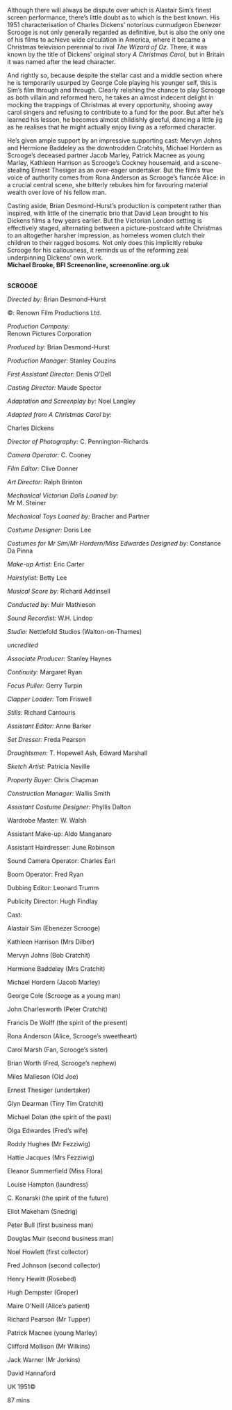 

Although there will always be dispute over which is Alastair Sim’s finest screen performance, there’s little doubt as to which is the best known. His 1951 characterisation of Charles Dickens’ notorious curmudgeon Ebenezer Scrooge is not only generally regarded as definitive, but is also the only one of his films to achieve wide circulation in America, where it became a Christmas television perennial to rival _The Wizard of Oz_. There, it was known by the title of Dickens’ original story _A Christmas Carol_, but in Britain it was named after the lead character.

And rightly so, because despite the stellar cast and a middle section where he is temporarily usurped by George Cole playing his younger self, this is Sim’s film through and through. Clearly relishing the chance to play Scrooge as both villain and reformed hero, he takes an almost indecent delight in mocking the trappings of Christmas at every opportunity, shooing away carol singers and refusing to contribute to a fund for the poor. But after he’s learned his lesson, he becomes almost childishly gleeful, dancing a little jig as he realises that he might actually enjoy living as a reformed character.

He’s given ample support by an impressive supporting cast: Mervyn Johns and Hermione Baddeley as the downtrodden Cratchits, Michael Hordern as Scrooge’s deceased partner Jacob Marley, Patrick Macnee as young Marley, Kathleen Harrison as Scrooge’s Cockney housemaid, and a scene-stealing Ernest Thesiger as an over-eager undertaker. But the film’s true voice of authority comes from Rona Anderson as Scrooge’s fiancée Alice: in a crucial central scene, she bitterly rebukes him for favouring material wealth over love of his fellow man.

Casting aside, Brian Desmond-Hurst’s production is competent rather than inspired, with little of the cinematic brio that David Lean brought to his Dickens films a few years earlier. But the Victorian London setting is effectively staged, alternating between a picture-postcard white Christmas to an altogether harsher impression, as homeless women clutch their children to their ragged bosoms. Not only does this implicitly rebuke Scrooge for his callousness, it reminds us of the reforming zeal underpinning Dickens’ own work.  
**Michael Brooke, BFI Screenonline, screenonline.org.uk**
<br><br>

**SCROOGE**

_Directed by:_ Brian Desmond-Hurst

©:  Renown Film Productions Ltd.

_Production Company:_  
Renown Pictures Corporation

_Produced by:_ Brian Desmond-Hurst

_Production Manager:_ Stanley Couzins

_First Assistant Director:_ Denis O’Dell

_Casting Director:_ Maude Spector

_Adaptation and Screenplay by:_ Noel Langley

_Adapted from A Christmas Carol by:_

Charles Dickens

_Director of Photography:_ C. Pennington-Richards

_Camera Operator:_ C. Cooney

_Film Editor:_ Clive Donner

_Art Director:_ Ralph Brinton

_Mechanical Victorian Dolls Loaned by:_  
Mr M. Steiner

_Mechanical Toys Loaned by:_ Bracher and Partner

_Costume Designer:_ Doris Lee

_Costumes for Mr Sim/Mr Hordern/Miss Edwardes Designed by:_ Constance Da Pinna

_Make-up Artist:_ Eric Carter

_Hairstylist:_ Betty Lee

_Musical Score by:_ Richard Addinsell

_Conducted by:_ Muir Mathieson

_Sound Recordist:_ W.H. Lindop

_Studio:_ Nettlefold Studios (Walton-on-Thames)

_uncredited_

_Associate Producer:_ Stanley Haynes

_Continuity:_ Margaret Ryan

_Focus Puller:_ Gerry Turpin

_Clapper Loader:_ Tom Friswell

_Stills:_ Richard Cantouris

_Assistant Editor:_ Anne Barker

_Set Dresser:_ Freda Pearson

_Draughtsmen:_ T. Hopewell Ash, Edward Marshall

_Sketch Artist:_ Patricia Neville

_Property Buyer:_ Chris Chapman

_Construction Manager:_ Wallis Smith

_Assistant Costume Designer:_ Phyllis Dalton

Wardrobe Master: W. Walsh

Assistant Make-up: Aldo Manganaro

Assistant Hairdresser: June Robinson

Sound Camera Operator: Charles Earl

Boom Operator: Fred Ryan

Dubbing Editor: Leonard Trumm

Publicity Director: Hugh Findlay

Cast:

Alastair Sim (Ebenezer Scrooge)

Kathleen Harrison (Mrs Dilber)

Mervyn Johns (Bob Cratchit)

Hermione Baddeley (Mrs Cratchit)

Michael Hordern (Jacob Marley)

George Cole (Scrooge as a young man)

John Charlesworth (Peter Cratchit)

Francis De Wolff (the spirit of the present)

Rona Anderson (Alice, Scrooge’s sweetheart)

Carol Marsh (Fan, Scrooge’s sister)

Brian Worth (Fred, Scrooge’s nephew)

Miles Malleson (Old Joe)

Ernest Thesiger (undertaker)

Glyn Dearman (Tiny Tim Cratchit)

Michael Dolan (the spirit of the past)

Olga Edwardes (Fred’s wife)

Roddy Hughes (Mr Fezziwig)

Hattie Jacques (Mrs Fezziwig)

Eleanor Summerfield (Miss Flora)

Louise Hampton (laundress)

C. Konarski (the spirit of the future)

Eliot Makeham (Snedrig)

Peter Bull (first business man)

Douglas Muir (second business man)

Noel Howlett (first collector)

Fred Johnson (second collector)

Henry Hewitt (Rosebed)

Hugh Dempster (Groper)

Maire O’Neill (Alice’s patient)

Richard Pearson (Mr Tupper)

Patrick Macnee (young Marley)

Clifford Mollison (Mr Wilkins)

Jack Warner (Mr Jorkins)

David Hannaford

UK 1951©

87 mins
<!--stackedit_data:
eyJoaXN0b3J5IjpbLTEwMTkyNDk4MTJdfQ==
-->